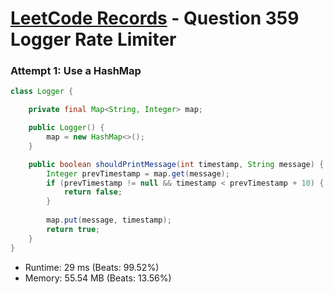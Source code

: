 # [LeetCode Records](../README.md) - Question 359 Logger Rate Limiter

### Attempt 1: Use a HashMap
```java
class Logger {

    private final Map<String, Integer> map;

    public Logger() {
        map = new HashMap<>();
    }

    public boolean shouldPrintMessage(int timestamp, String message) {
        Integer prevTimestamp = map.get(message);
        if (prevTimestamp != null && timestamp < prevTimestamp + 10) {
            return false;
        }
        
        map.put(message, timestamp);
        return true;
    }
}

```
- Runtime: 29 ms (Beats: 99.52%)
- Memory: 55.54 MB (Beats: 13.56%)

<br>
